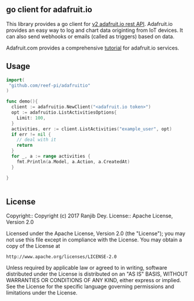 ## go client for adafruit.io

This library provides a go client for [v2 adafruit.io rest API](https://io.adafruit.com/api/docs/#!/v2). Adafruit.io
provides an easy way to log and chart data originting from IoT devices. It can also send webhooks or emails (called
as triggers) based on data.

Adafruit.com provides a comprehensive [tutorial](https://learn.adafruit.com/adafruit-io/overview) for adafruit.io services.

## Usage

```go
import(
 "github.com/reef-pi/adafruitio"
)

func demo(){
  client := adafruitio.NewClient("<adafruit.io token>")
  opt := adafruitio.ListActivitiesOptions{
    Limit: 100,
  }
  activities, err := client.ListActivities("example_user", opt)
  if err != nil {
    // deal with it
    return
  }
  for _, a := range activities {
    fmt.Println(a.Model, a.Action, a.CreatedAt) 
  }

}
 
```


## License

Copyright:: Copyright (c) 2017 Ranjib Dey.
License:: Apache License, Version 2.0

Licensed under the Apache License, Version 2.0 (the "License");
you may not use this file except in compliance with the License.
You may obtain a copy of the License at

    http://www.apache.org/licenses/LICENSE-2.0

Unless required by applicable law or agreed to in writing, software
distributed under the License is distributed on an "AS IS" BASIS,
WITHOUT WARRANTIES OR CONDITIONS OF ANY KIND, either express or implied.
See the License for the specific language governing permissions and
limitations under the License.
